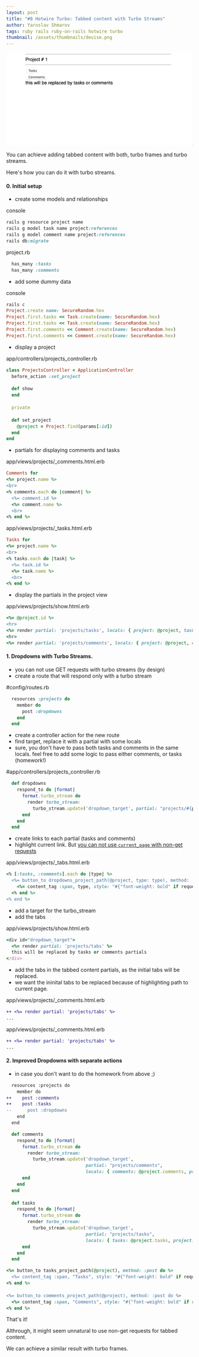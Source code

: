 ```yaml
---
layout: post
title: "#8 Hotwire Turbo: Tabbed content with Turbo Streams"
author: Yaroslav Shmarov
tags: ruby rails ruby-on-rails hotwire turbo
thumbnail: /assets/thumbnails/devise.png
---
```


![turbo-streams-tabs](/assets/images/turbo-streams-tabs.gif)

You can achieve adding tabbed content with both, turbo frames and turbo streams.

Here's how you can do it with turbo streams.

#### 0. Initial setup

* create some models and relationships

console
```ruby
rails g resource project name
rails g model task name project:references
rails g model comment name project:references
rails db:migrate
```

project.rb
```ruby
  has_many :tasks
  has_many :comments
```

* add some dummy data

console
```ruby
rails c
Project.create name: SecureRandom.hex
Project.first.tasks << Task.create(name: SecureRandom.hex)
Project.first.tasks << Task.create(name: SecureRandom.hex)
Project.first.comments << Comment.create(name: SecureRandom.hex)
Project.first.comments << Comment.create(name: SecureRandom.hex)
```

* display a project

app/controllers/projects_controller.rb
```ruby
class ProjectsController < ApplicationController
  before_action :set_project

  def show
  end

  private

  def set_project
    @project = Project.find(params[:id])
  end
end
```

* partials for displaying comments and tasks

app/views/projects/_comments.html.erb
```ruby
Comments for
<%= project.name %>
<br>
<% comments.each do |comment| %>
  <%= comment.id %>
  <%= comment.name %>
  <br>
<% end %>
```

app/views/projects/_tasks.html.erb
```ruby
Tasks for 
<%= project.name %>
<br>
<% tasks.each do |task| %>
  <%= task.id %>
  <%= task.name %>
  <br>
<% end %>
```

* display the partials in the project view

app/views/projects/show.html.erb
```ruby
<%= @project.id %>
<hr>
<%= render partial: 'projects/tasks', locals: { project: @project, tasks: @project.tasks } %>
<hr>
<%= render partial: 'projects/comments', locals: { project: @project, comments: @project.comments } %>
```

#### 1. Dropdowns with Turbo Streams.

* you can not use GET requests with turbo streams (by design)
* create a route that will respond only with a turbo stream

#config/routes.rb
```ruby
  resources :projects do
    member do
      post :dropdowns
    end
  end
```

* create a controller action for the new route
* find target, replace it with a partial with some locals
* sure, you don't have to pass both tasks and comments in the same locals. feel free to add some logic to pass either comments, or tasks (homework!)

#app/controllers/projects_controller.rb
```ruby
  def dropdowns
    respond_to do |format|
      format.turbo_stream do
        render turbo_stream: 
          turbo_stream.update('dropdown_target', partial: "projects/#{params[:type]}", locals: { tasks: @project.tasks, comments: @project.comments, project: @project })
      end
    end
  end
```

* create links to each partial (tasks and comments)
* highlight current link. But [you can not use `current_page` with non-get requests](https://stackoverflow.com/questions/9749807/rails-current-page-fails-when-method-is-post)

app/views/projects/_tabs.html.erb
```ruby
<% [:tasks, :comments].each do |type| %>
  <%= button_to dropdowns_project_path(@project, type: type), method: :post do %>
    <%= content_tag :span, type, style: "#{"font-weight: bold" if request.fullpath.eql?(dropdowns_project_path(@project, type: type))}" %>
  <% end %>
<% end %>
```

* add a target for the turbo_stream
* add the tabs

app/views/projects/show.html.erb
```ruby
<div id="dropdown_target">
  <%= render partial: 'projects/tabs' %>
  this will be replaced by tasks or comments partials
</div>
```

* add the tabs in the tabbed content partials, as the initial tabs will be replaced.
* we want the ininital tabs to be replaced because of highlighting path to current page.

app/views/projects/_comments.html.erb
```diff
++ <%= render partial: 'projects/tabs' %>
...
```

app/views/projects/_comments.html.erb
```diff
++ <%= render partial: 'projects/tabs' %>
...
```

#### 2. Improved Dropdowns with separate actions

* in case you don't want to do the homework from above ;)

```diff
  resources :projects do
    member do
++    post :comments
++    post :tasks
--      post :dropdowns
    end
  end
```

```ruby
  def comments
    respond_to do |format|
      format.turbo_stream do
        render turbo_stream: 
          turbo_stream.update('dropdown_target', 
                              partial: "projects/comments",
                              locals: { comments: @project.comments, project: @project })
      end
    end
  end

  def tasks
    respond_to do |format|
      format.turbo_stream do
        render turbo_stream: 
          turbo_stream.update('dropdown_target', 
                              partial: "projects/tasks",
                              locals: { tasks: @project.tasks, project: @project })
      end
    end
  end
```

```ruby
<%= button_to tasks_project_path(@project), method: :post do %>
  <%= content_tag :span, "Tasks", style: "#{"font-weight: bold" if request.fullpath.eql?(tasks_project_path(@project))}" %>
<% end %>

<%= button_to comments_project_path(@project), method: :post do %>
  <%= content_tag :span, "Comments", style: "#{"font-weight: bold" if request.fullpath.eql?(comments_project_path(@project))}" %>
<% end %>
```

That's it!

Althrough, it might seem unnatural to use non-get requests for tabbed content.

We can achieve a similar result with turbo frames.
